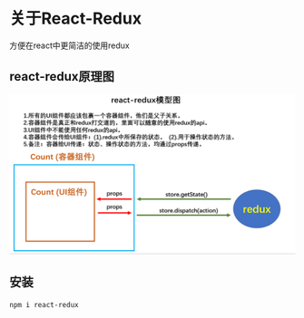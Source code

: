 # 关于React-Redux

方便在react中更简洁的使用redux

## react-redux原理图

![](./img/react-redux模型图.png)

## 安装

`npm i react-redux`